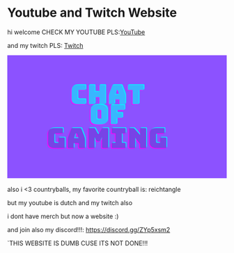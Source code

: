 # Youtube and Twitch Website

hi welcome CHECK MY YOUTUBE PLS:[YouTube](https://www.youtube.com/channel/UCQhr05sumqjmDnFEOFSfXPA)

and my twitch PLS: [Twitch](https://www.twitch.tv/kyanvandervlies)

![Banner](https://github.com/chatofgaming/chatofgaming.github.io/blob/main/chat%20of%20(6).png?raw=true)

also i <3 countryballs, my favorite countryball is: reichtangle

but my youtube is dutch and my twitch also

i dont have merch but now a website :)

and join also my discord!!!: https://discord.gg/ZYp5xsm2

`THIS WEBSITE IS DUMB CUSE ITS NOT DONE!!!
